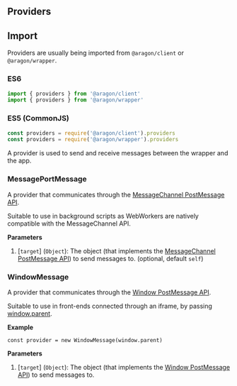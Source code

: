 ## Providers

## Import

Providers are usually being imported from `@aragon/client` or `@aragon/wrapper`.

### ES6

```js
import { providers } from '@aragon/client'
import { providers } from '@aragon/wrapper'
```

### ES5 (CommonJS)

```js
const providers = require('@aragon/client').providers
const providers = require('@aragon/wrapper').providers
```

A provider is used to send and receive messages between the wrapper and the app.

### MessagePortMessage

A provider that communicates through the [MessageChannel PostMessage API](https://developer.mozilla.org/en-US/docs/Web/API/MessagePort/postMessage).

Suitable to use in background scripts as WebWorkers are natively compatible with the MessageChannel API. 

**Parameters**

1. [`target`] (`Object`): The object (that implements the [MessageChannel PostMessage API](https://developer.mozilla.org/en-US/docs/Web/API/MessagePort/postMessage)) to send messages to. (optional, default `self`)

### WindowMessage

A provider that communicates through the [Window PostMessage API](https://developer.mozilla.org/en-US/docs/Web/API/Window/postMessage).

Suitable to use in front-ends connected through an iframe, by passing [window.parent](https://developer.mozilla.org/en-US/docs/Web/API/Window/parent).

**Example**
```
const provider = new WindowMessage(window.parent)
```

**Parameters**

1. [`target`] (`Object`): The object (that implements the [Window PostMessage API](https://developer.mozilla.org/en-US/docs/Web/API/Window/postMessage)) to send messages to.

